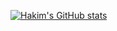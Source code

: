 [![Hakim's GitHub stats](https://github-readme-stats.vercel.app/api?username=abdelhakim96)](https://github.com/abdelhakim96/github-readme-stats)
